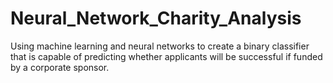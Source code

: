 # Neural_Network_Charity_Analysis
Using  machine learning and neural networks to create a binary classifier that is capable of predicting whether applicants will be successful if funded by a corporate sponsor.
